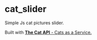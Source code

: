 # cat_slider

Simple Js cat pictures slider.

Built with [**The Cat API** - Cats as a Service.](https://thecatapi.com/)
